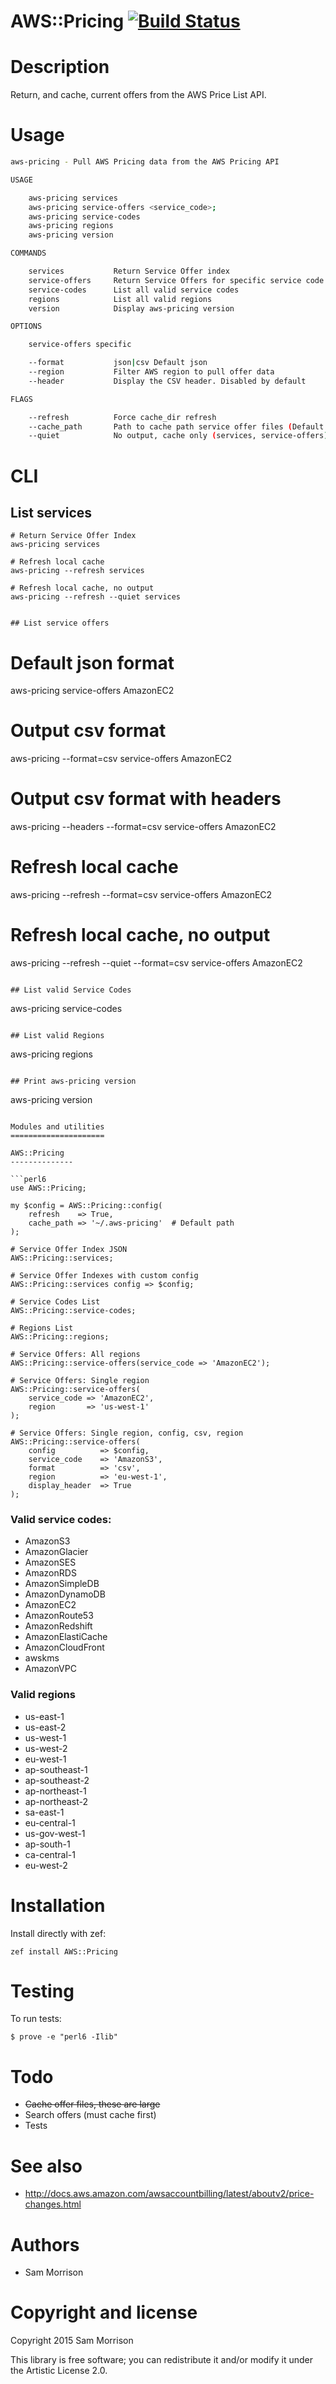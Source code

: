 AWS::Pricing [![Build Status](https://travis-ci.org/scmorrison/perl6-aws-pricing.svg?branch=master)](https://travis-ci.org/scmorrison/perl6-aws-pricing)
============

Description
===========

Return, and cache, current offers from the AWS Price List API.

Usage
=====

```bash
aws-pricing - Pull AWS Pricing data from the AWS Pricing API

USAGE

    aws-pricing services
    aws-pricing service-offers <service_code>;
    aws-pricing service-codes
    aws-pricing regions 
    aws-pricing version

COMMANDS

    services           Return Service Offer index
    service-offers     Return Service Offers for specific service code and/or region
    service-codes      List all valid service codes
    regions            List all valid regions
    version            Display aws-pricing version

OPTIONS

    service-offers specific

    --format           json|csv Default json
    --region           Filter AWS region to pull offer data
    --header           Display the CSV header. Disabled by default

FLAGS

    --refresh          Force cache_dir refresh
    --cache_path       Path to cache path service offer files (Default ~/.aws-pricing)
    --quiet            No output, cache only (services, service-offers)
```

CLI
===

## List services
```
# Return Service Offer Index
aws-pricing services

# Refresh local cache
aws-pricing --refresh services

# Refresh local cache, no output
aws-pricing --refresh --quiet services
```
```

## List service offers
```
# Default json format
aws-pricing service-offers AmazonEC2

# Output csv format
aws-pricing --format=csv service-offers AmazonEC2

# Output csv format with headers
aws-pricing --headers --format=csv service-offers AmazonEC2

# Refresh local cache
aws-pricing --refresh --format=csv service-offers AmazonEC2

# Refresh local cache, no output
aws-pricing --refresh --quiet --format=csv service-offers AmazonEC2
```

## List valid Service Codes
```
aws-pricing service-codes
```

## List valid Regions
```
aws-pricing regions
```

## Print aws-pricing version
```
aws-pricing version
```

Modules and utilities
=====================

AWS::Pricing
--------------

```perl6
use AWS::Pricing;

my $config = AWS::Pricing::config(
    refresh    => True,
    cache_path => '~/.aws-pricing'  # Default path
);

# Service Offer Index JSON
AWS::Pricing::services;
	
# Service Offer Indexes with custom config
AWS::Pricing::services config => $config;

# Service Codes List
AWS::Pricing::service-codes;

# Regions List
AWS::Pricing::regions;

# Service Offers: All regions
AWS::Pricing::service-offers(service_code => 'AmazonEC2');

# Service Offers: Single region
AWS::Pricing::service-offers(
    service_code => 'AmazonEC2',
    region       => 'us-west-1'
);

# Service Offers: Single region, config, csv, region
AWS::Pricing::service-offers(
    config          => $config,
    service_code    => 'AmazonS3',
    format          => 'csv',
    region          => 'eu-west-1',
    display_header  => True
);
```

### Valid service codes:

* AmazonS3
* AmazonGlacier
* AmazonSES
* AmazonRDS
* AmazonSimpleDB
* AmazonDynamoDB
* AmazonEC2
* AmazonRoute53
* AmazonRedshift
* AmazonElastiCache
* AmazonCloudFront
* awskms
* AmazonVPC

### Valid regions

* us-east-1
* us-east-2
* us-west-1
* us-west-2
* eu-west-1
* ap-southeast-1
* ap-southeast-2
* ap-northeast-1
* ap-northeast-2
* sa-east-1
* eu-central-1
* us-gov-west-1
* ap-south-1
* ca-central-1
* eu-west-2

Installation
============

Install directly with zef:

```
zef install AWS::Pricing
```

Testing
=======

To run tests:

```
$ prove -e "perl6 -Ilib"
```

Todo
====

* ~~Cache offer files, these are large~~
* Search offers (must cache first)
* Tests

See also
========

* http://docs.aws.amazon.com/awsaccountbilling/latest/aboutv2/price-changes.html

Authors
=======

  * Sam Morrison

Copyright and license
=====================

Copyright 2015 Sam Morrison

This library is free software; you can redistribute it and/or modify it under the Artistic License 2.0.
